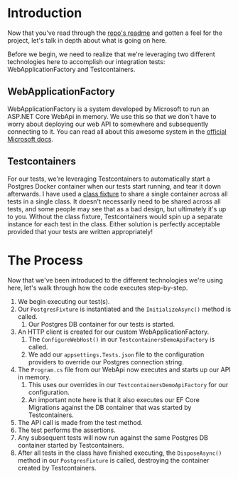 ﻿# Introduction
Now that you've read through the [repo's readme](../README.md) and gotten a feel for the project, let's talk in depth about what is going on here.

Before we begin, we need to realize that we're leveraging two different technologies here to accomplish our integration tests: WebApplicationFactory and Testcontainers.

## WebApplicationFactory
WebApplicationFactory is a system developed by Microsoft to run an ASP.NET Core WebApi in memory.
We use this so that we don't have to worry about deploying our web API to somewhere and subsequently connecting to it.
You can read all about this awesome system in the [official Microsoft docs](https://learn.microsoft.com/en-us/aspnet/core/test/integration-tests?view=aspnetcore-7.0).

## Testcontainers
For our tests, we're leveraging Testcontainers to automatically start a Postgres Docker container when our tests start running, and tear it down afterwards.
I have used a [class fixture](https://xunit.net/docs/shared-context#class-fixture) to share a single container across all tests in a single class.
It doesn't necessarily need to be shared across all tests, and some people may see that as a bad design, but ultimately it's up to you.
Without the class fixture, Testcontainers would spin up a separate instance for each test in the class. Either solution is perfectly acceptable provided that your tests are written appropriately!

# The Process
Now that we've been introduced to the different technologies we're using here, let's walk through how the code executes step-by-step.

1. We begin executing our test(s).
2. Our `PostgresFixture` is instantiated and the `InitializeAsync()` method is called.
   1. Our Postgres DB container for our tests is started. 
3. An HTTP client is created for our custom WebApplicationFactory.
   1. The `ConfigureWebHost()` in our `TestcontainersDemoApiFactory` is called.
   2. We add our `appsettings.Tests.json` file to the configuration providers to override our Postgres connection string.
4. The `Program.cs` file from our WebApi now executes and starts up our API in memory.
   1. This uses our overrides in our `TestcontainersDemoApiFactory` for our configuration.
   2. An important note here is that it also executes our EF Core Migrations against the DB container that was started by Testcontainers.
5. The API call is made from the test method.
6. The test performs the assertions.
7. Any subsequent tests will now run against the same Postgres DB container started by Testcontainers.
8. After all tests in the class have finished executing, the `DisposeAsync()` method in our `PostgresFixture` is called, destroying the container created by Testcontainers.
